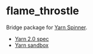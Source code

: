 # flame_throstle

Bridge package for [Yarn Spinner](https://docs.yarnspinner.dev).

- [Yarn 2.0 spec](https://github.com/YarnSpinnerTool/YarnSpinner/blob/main/Documentation/Yarn-Spec.md)
- [Yarn sandbox](https://try.yarnspinner.dev)
